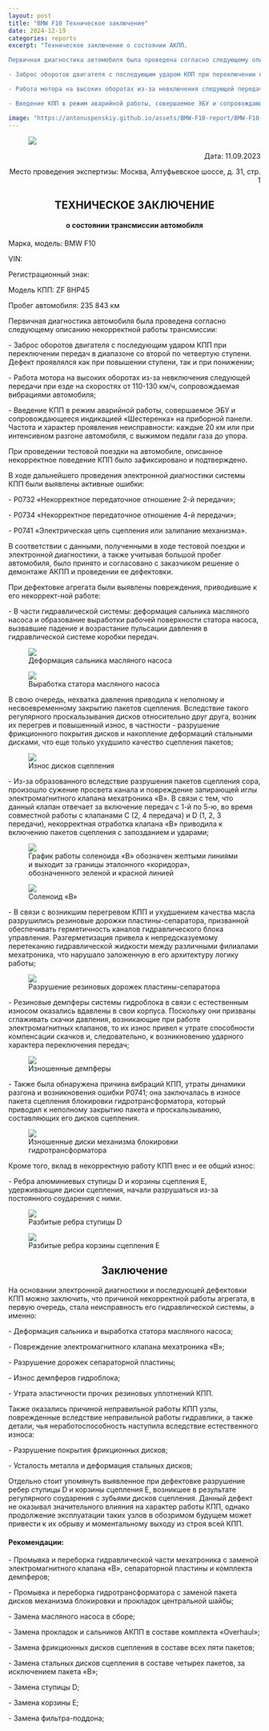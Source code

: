 ```yaml
---
layout: post
title: "BMW F10 Техническое заключение"
date: 2024-12-19
categories: reports
excerpt: "Техническое заключение о состоянии АКПП.

Первичная диагностика автомобиля была проведена согласно следующему описанию некорректной работы трансмиссии:

- Заброс оборотов двигателя с последующим ударом КПП при переключении передач в диапазоне со второй по четвертую ступени. Дефект проявлялся как при повышении ступени, так и при понижении;

- Работа мотора на высоких оборотах из-за невключения следующей передачи при езде на скоростях от 110-130 км/ч, сопровождаемая вибрациями автомобиля;

- Введение КПП в режим аварийной работы, совершаемое ЭБУ и сопровождающееся индикацией «Шестеренка» на приборной панели. Частота и характер проявления неис-правности: каждые 20 км или при интенсивном разгоне автомобиля, с выжимом педали газа до упора."

image: "https://antonuspenskiy.github.io/assets/BMW-F10-report/BMW-F10-car-photo.jpg"
---
```


<div class="article-container">

<figure>
  <img src="https://antonuspenskiy.github.io/assets/CTT-header.jpg">
</figure>

<p align="right">Дата: 11.09.2023</p>
<p align="right">Место проведения экспертизы: Москва, Алтуфьевское шоссе, д. 31, стр. 1</p>

<h2 align="center">ТЕХНИЧЕСКОЕ ЗАКЛЮЧЕНИЕ</h2>
<h4 align="center">о состоянии трансмиссии автомобиля</h4>


<p>Марка, модель: BMW F10</p>
<p>VIN:</p>
<p>Регистрационный знак:</p>
<p>Модель КПП: ZF 8HP45</p>
<p>Пробег автомобиля: 235 843 км</p>


<p>Первичная диагностика автомобиля была проведена согласно следующему описанию некорректной работы трансмиссии:</p>

<p>- Заброс оборотов двигателя с последующим ударом КПП при переключении передач в диапазоне со второй по четвертую ступени. Дефект проявлялся как при повышении ступени, так и при понижении;</p>

<p>- Работа мотора на высоких оборотах из-за невключения следующей передачи при езде на скоростях от 110-130 км/ч, сопровождаемая вибрациями автомобиля;</p>

<p>- Введение КПП в режим аварийной работы, совершаемое ЭБУ и сопровождающееся индикацией «Шестеренка» на приборной панели. Частота и характер проявления неисправности: каждые 20 км или при интенсивном разгоне автомобиля, с выжимом педали газа до упора.</p>

<p>При проведении тестовой поездки на автомобиле, описанное некорректное поведение КПП было зафиксировано и подтверждено.</p>

<p>В ходе дальнейшего проведения электронной диагностики системы КПП были выявлены активные ошибки:</p>

<p>- P0732 «Некорректное передаточное отношение 2-й передачи»;</p>
<p>- P0734 «Некорректное передаточное отношение 4-й передачи»;</p>
<p>- P0741 «Электрическая цепь сцепления или залипание механизма».</p>

<p>В соответствии с данными, полученными в ходе тестовой поездки и электронной диагностики, а также учитывая большой пробег автомобиля, было принято и согласовано с заказчиком решение о демонтаже АКПП и проведении ее дефектовки.</p>

<p>При дефектовке агрегата были выявлены повреждения, приводившие к его некоррект-ной работе:</p>

<p>- В части гидравлической системы: деформация сальника масляного насоса и образование выработки рабочей поверхности статора насоса, вызвавшие падение и возрастание пульсации давления в гидравлической системе коробки передач.</p>

<figure>
  <img src="https://antonuspenskiy.github.io/assets/BMW-F10-report/BMW-F10-pump-seal.jpg">
  <figcaption>Деформация сальника масляного насоса</figcaption>
</figure>

<figure>
  <img src="https://antonuspenskiy.github.io/assets/BMW-F10-report/BMW-F10-pump-stator.jpg">
  <figcaption>Выработка статора масляного насоса</figcaption>
</figure>

<p>В свою очередь, нехватка давления приводила к неполному и несвоевременному закрытию пакетов сцепления. Вследствие такого регулярного проскальзывания дисков относительно друг друга, возник их перегрев и повышенный износ,
  в частности - разрушение фрикционного покрытия дисков и накопление деформаций стальными дисками, что еще только ухудшило качество сцепления пакетов;</p>

<figure>
  <img src="https://antonuspenskiy.github.io/assets/BMW-F10-report/BMW-F10-plates-wearout.jpg">
  <figcaption>Износ дисков сцепления</figcaption>
</figure>  

<p>- Из-за образованного вследствие разрушения пакетов сцепления сора, произошло сужение просвета канала и повреждение запирающей иглы электромагнитного клапана мехатроника «B». В связи с тем, что данный клапан отвечает за включение передач с 1-й по 5-ю,
  во время совместной работы с клапанами С (2, 4 передача) и D (1, 2, 3 передачи), некорректная отработка клапана «B» приводила к включению пакетов сцепления с запозданием и ударами;</p>

<figure>
  <img src="https://antonuspenskiy.github.io/assets/BMW-F10-report/BMW-F10-solenoid-B-benchmark.jpg">
  <figcaption>График работы соленоида «B» обозначен желтыми линиями и выходит за границы эталонного «коридора», обозначенного зеленой и красной линией</figcaption>
</figure>

<figure>
  <img src="https://antonuspenskiy.github.io/assets/BMW-F10-report/BMW-F10-solenoid-B.jpg">
  <figcaption>Соленоид «B»</figcaption>
</figure>

<p>- В связи с возникшим перегревом КПП и ухудшением качества масла разрушились резиновые дорожки пластины-сепаратора, призванной обеспечивать герметичность каналов гидравлического блока управления. Разгерметизация привела к непредсказуемому перетеканию гидравлической
  жидкости между различными филиалами мехатроника, что нарушало заложенную в его архитектуру логику работы;</p>

<figure>
  <img src="https://antonuspenskiy.github.io/assets/BMW-F10-report/BMW-F10-separator.jpg">
  <figcaption>Разрушение резиновых дорожек пластины-сепаратора</figcaption>
</figure>
  
<p>- Резиновые демпферы системы гидроблока в связи с естественным износом оказались вдавлены в свои корпуса. Поскольку они призваны сглаживать скачки давления, возникающие при работе электромагнитных клапанов, то их износ привел к утрате способности компенсации скачков и, следовательно,
  к возникновению ударного характера переключения передач;</p>

<figure>
  <img src="https://antonuspenskiy.github.io/assets/BMW-F10-report/BMW-F10-dampers.jpg">
  <figcaption>Изношенные демпферы</figcaption>
</figure>

<p>- Также была обнаружена причина вибраций КПП, утраты динамики разгона и возникновения ошибки P0741; она заключалась в износе пакета сцепления блокировки гидротрансформатора, который приводил к неполному закрытию пакета и проскальзыванию, составляющих его дисков сцепления.</p>

<figure>
  <img src="https://antonuspenskiy.github.io/assets/BMW-F10-report/BMW-F10-TQ-plates-wearout.jpg">
  <figcaption>Изношенные диски механизма блокировки гидротрансформатора</figcaption>
</figure>
  
<p>Кроме того, вклад в некорректную работу КПП внес и ее общий износ:</p>

<p>- Ребра алюминиевых ступицы D и корзины сцепления E, удерживающие диски сцепления, начали разрушаться из-за постоянного соударения с ними.</p>

<figure>
  <img src="https://antonuspenskiy.github.io/assets/BMW-F10-report/BMW-F10-D-ribs.jpg">
  <figcaption>Разбитые ребра ступицы D</figcaption>
</figure>

<figure>
  <img src="https://antonuspenskiy.github.io/assets/BMW-F10-report/BMW-F10-E-ribs.jpg">
  <figcaption>Разбитые ребра корзины сцепления E</figcaption>
</figure>

<h2 align="center">Заключение</h2>

<p>На основании электронной диагностики и последующей дефектовки КПП можно заключить, что причиной некорректной работы агрегата, в первую очередь, стала неисправность его гидравлической системы, а именно:</p>

<p>- Деформация сальника и выработка статора масляного насоса;</p>
<p>- Повреждение электромагнитного клапана мехатроника «B»;</p>
<p>- Разрушение дорожек сепараторной пластины;</p>
<p>- Износ демпферов гидроблока;</p>
<p>- Утрата эластичности прочих резиновых уплотнений КПП.</p>

<p>Также оказались причиной неправильной работы КПП узлы, поврежденные вследствие неправильной работы гидравлики, а также детали, чья неработоспособность наступила вследствие естественного износа:</p>

<p>- Разрушение покрытия фрикционных дисков;</p>
<p>- Усталость металла и деформация стальных дисков;</p>

<p>Отдельно стоит упомянуть выявленное при дефектовке разрушение ребер ступицы D и корзины сцепления E, возникшее в результате регулярного соударения с зубьями дисков сцепления.
Данный дефект не оказывал значительного влияния на характер работы КПП, однако продолжение эксплуатации таких узлов в обозримом будущем может привести к их обрыву и моментальному выходу из строя всей КПП.</p>

<h4>Рекомендации:</h4>
<p>- Промывка и переборка гидравлической части мехатроника с заменой электромагнитного клапана «B», сепараторной пластины и комплекта демпферов;</p>
<p>- Промывка и переборка гидротрансформатора с заменой пакета дисков механизма блокировки и прокладок центральной шайбы;</p>
<p>- Замена масляного насоса в сборе;</p>
<p>- Замена прокладок и сальников АКПП в составе комплекта «Overhaul»;</p>
<p>- Замена фрикционных дисков сцепления в составе всех пяти пакетов;</p>
<p>- Замена стальных дисков сцепления в составе четырех пакетов, за исключением пакета «B»;</p>
<p>- Замена ступицы D;</p>
<p>- Замена корзины E;</p>
<p>- Замена фильтра-поддона;</p>

</div>
